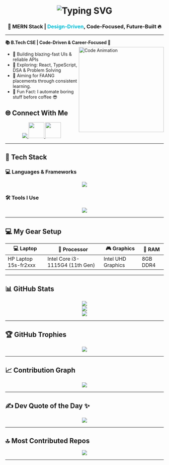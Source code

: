 <h1 align="center">
  <img src="https://readme-typing-svg.herokuapp.com?font=Roboto+Mono&size=25&pause=1000&center=true&vCenter=true&width=500&lines=Hi+I'm+Raja!;Aspiring+MERN+Stack+Developer+🧠;Crafting+Real-Time+Web+Magic+✨;Fuelled+by+Curiosity+%26+Code+⚙️" alt="Typing SVG" />
</h1>

<h3 align="center">
  <strong>🚀 MERN Stack | <span style="color:#00bcd4;">Design-Driven</span>, Code-Focused, Future-Built 🔥</strong>
</h3>

---


**📚 B.Tech CSE | Code-Driven & Career-Focused 💼**
<img align="right" src="https://mir-s3-cdn-cf.behance.net/project_modules/source/06f21a161921919.63cd7887d0a70.gif" width="270" alt="Code Animation" />

- 🔭 Building blazing-fast UIs & reliable APIs
- 🚀 Exploring: React, TypeScript, DSA & Problem Solving 
- 🎯 Aiming for FAANG placements through consistent learning.   
- 🧠 Fun Fact: I automate boring stuff before coffee 😎

  
## 🌐 Connect With Me
<p align="center">
  <!-- LinkedIn -->
  <a href="https://www.linkedin.com/in/raja-retnam/" target="_blank">
    <img src="https://skillicons.dev/icons?i=linkedin" />
  </a>

  <!-- Gmail -->
  <a href="mailto:rajaretnam.rajasekar@gmail.com" target="_blank">
    <img src="https://skillicons.dev/icons?i=gmail" width="50" height="50" />
  </a>

   <!-- Instagram -->
  <a href="https://www.instagram.com/__.appu_14/" target="_blank">
  <img src="https://skillicons.dev/icons?i=instagram" width="50" height="50" />
  </a>
</p>


---

## 🧰 Tech Stack

### 💻 Languages & Frameworks
<p align="center">
  <img src="https://skillicons.dev/icons?i=html,css,js,ts,react,nodejs,express,mongodb,tailwind,bootstrap" />
</p>

### 🛠️ Tools I Use
<p align="center">
  <img src="https://skillicons.dev/icons?i=git,github,vscode,vercel,netlify,postman,figma,npm" />
</p>

---

## 💻 My Gear Setup

| 💻 Laptop             | 🧠 Processor                    | 🎮 Graphics        | 🔋 RAM     |
|-----------------------|----------------------------------|--------------------|------------|
| HP Laptop 15s-fr2xxx  | Intel Core i3-1115G4 (11th Gen) | Intel UHD Graphics | 8GB DDR4   |

---

## 📊 GitHub Stats

<p align="center">
  
  <img src="https://github-readme-stats.vercel.app/api?username=RajaretnamR&theme=dark&show_icons=true&&hide=issues,contribs"/>
  <br/>
  <img src="https://streak-stats.demolab.com/?user=RajaretnamR&theme=dark&hide_border=true"/>
  <br/>
  <img src="https://github-readme-stats.vercel.app/api/top-langs/?username=RajaretnamR&theme=github_dark&layout=compact&size_weight=0&count_weight=1&exclude_repo=test-python,python-projects,ipynb-notes,jupyter-stuff,sample-ai" />

</p>

---

## 🏆 GitHub Trophies

<p align="center">
 <img src="https://github-profile-trophy.vercel.app/?username=RajaretnamR&theme=gruvbox&no-frame=true&no-bg=true&margin-w=4" />

</p>

---

## 📈 Contribution Graph

<p align="center">
  <img src="https://github-readme-activity-graph.vercel.app/graph?username=RajaretnamR&theme=react-dark&bg_color=1d1d1d&color=00bcd4&line=00f5a0&point=f5a623&area=true&hide_border=true" />
</p>

---

## ✍️ Dev Quote of the Day ✨

<p align="center">
   <img src="https://quotes-github-readme.vercel.app/api?type=horizontal&theme=tokyonight" />
</p>

---

## 🔝 Most Contributed Repos

<p align="center">
  <img src="https://github-contributor-stats.vercel.app/api?username=RajaretnamR&limit=5&theme=dark&combine_all_yearly_contributions=true" />
</p>

---
